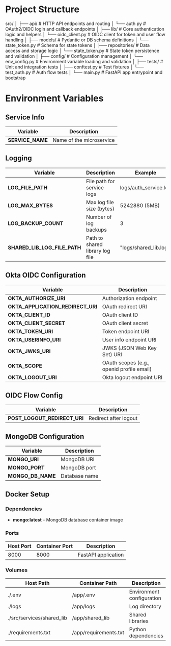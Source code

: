 

# Project Structure

src/
│
├── api/                    # HTTP API endpoints and routing
│   └── auth.py             # OAuth2/OIDC login and callback endpoints
│
├── lib/                    # Core authentication logic and helpers
│   └── oidc_client.py      # OIDC client for token and user flow handling
│
├── models/                 # Pydantic or DB schema definitions
│   └── state_token.py      # Schema for state tokens
│
├── repositories/           # Data access and storage logic
│   └── state_token.py      # State token persistence and validation
│
├── config/                 # Configuration management
│   └── env_config.py       # Environment variable loading and validation
│
├── tests/                  # Unit and integration tests
│   ├── conftest.py         # Test fixtures
│   └── test_auth.py        # Auth flow tests
│
└── main.py                 # FastAPI app entrypoint and bootstrap

# Environment Variables
## Service Info
| Variable | Description |
|----------|-------------|
| **SERVICE_NAME** | Name of the microservice |

## Logging
| Variable | Description | Example |
|----------|-------------|----------|
| **LOG_FILE_PATH** | File path for service logs | logs/auth_service.log |
| **LOG_MAX_BYTES** | Max log file size (bytes) | 5242880 (5MB) |
| **LOG_BACKUP_COUNT** | Number of log backups | 3 |
| **SHARED_LIB_LOG_FILE_PATH** | Path to shared library log file | "logs/shared_lib.log" |


## Okta OIDC Configuration
| Variable | Description |
|----------|-------------|
| **OKTA_AUTHORIZE_URI** | Authorization endpoint |
| **OKTA_APPLICATION_REDIRECT_URI** | OAuth redirect URI |
| **OKTA_CLIENT_ID** | OAuth client ID |
| **OKTA_CLIENT_SECRET** | OAuth client secret |
| **OKTA_TOKEN_URI** | Token endpoint URI |
| **OKTA_USERINFO_URI** | User info endpoint URI |
| **OKTA_JWKS_URI** | JWKS (JSON Web Key Set) URI |
| **OKTA_SCOPE** | OAuth scopes (e.g., openid profile email) |
| **OKTA_LOGOUT_URI** | Okta logout endpoint URI |

## OIDC Flow Config
| Variable | Description |
|----------|-------------|
| **POST_LOGOUT_REDIRECT_URI** | Redirect after logout |

## MongoDB Configuration
| Variable | Description |
|----------|-------------|
| **MONGO_URI** | MongoDB URI |
| **MONGO_PORT** | MongoDB port |
| **MONGO_DB_NAME** | Database name |

## Docker Setup

### Dependencies
- **mongo:latest** - MongoDB database container image

### Ports
| Host Port | Container Port | Description |
|-----------|---------------|-------------|
| 8000 | 8000 | FastAPI application |

### Volumes
| Host Path | Container Path | Description |
|-----------|---------------|-------------|
| ./.env | /app/.env | Environment configuration |
| ./logs | /app/logs | Log directory |
| ./src/services/shared_lib | /app/shared_lib | Shared libraries |
| ./requirements.txt | /app/requirements.txt | Python dependencies |